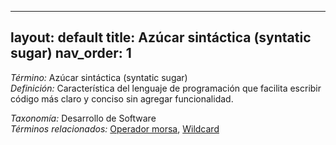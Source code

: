 
---
layout: default
title: Azúcar sintáctica (syntatic sugar)
nav_order: 1
---

*Término:* Azúcar sintáctica (syntatic sugar)  
*Definición:* Característica del lenguaje de programación que facilita escribir código más claro y conciso sin agregar funcionalidad.

*Taxonomía:* Desarrollo de Software  
*Términos relacionados:* [Operador morsa](https://maleniski.github.io/diccionario-angl-tec-mx/docs/alfabeticamente/O/operador-morsa/), [Wildcard](https://maleniski.github.io/diccionario-angl-tec-mx/docs/alfabeticamente/W/wildcard/)
